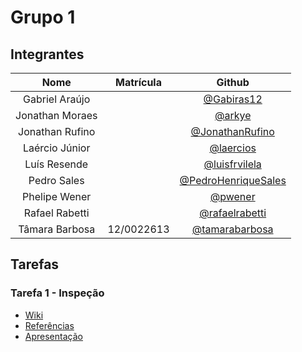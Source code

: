 # Grupo 1

## Integrantes

| Nome | Matrícula | Github |
|:----:|:---------:|:------:|
| Gabriel Araújo | | [@Gabiras12](https://github.com/Gabiras12) |
| Jonathan Moraes | | [@arkye](https://github.com/arkye) |
| Jonathan Rufino | | [@JonathanRufino](https://github.com/JonathanRufino) |
| Laércio Júnior | | [@laercios](https://github.com/laercios) |
| Luís Resende | | [@luisfrvilela](https://github.com/luisfrvilela) |
| Pedro Sales | | [@PedroHenriqueSales](https://github.com/PedroHenriqueSales) |
| Phelipe Wener | | [@pwener](https://github.com/pwener) |
| Rafael Rabetti | | [@rafaelrabetti](https://github.com/rafaelrabetti) |
| Tâmara Barbosa | 12/0022613 | [@tamarabarbosa](https://github.com/tamarabarbosa) |

## Tarefas

### Tarefa 1 - Inspeção

* [Wiki](https://github.com/fga-verival/2017-1Grupo1/wiki/Inspe%C3%A7%C3%A3o)
* [Referências](/practices/inspection/bibliography.md)
* [Apresentação](/practices/inspection/inspection.pdf)
